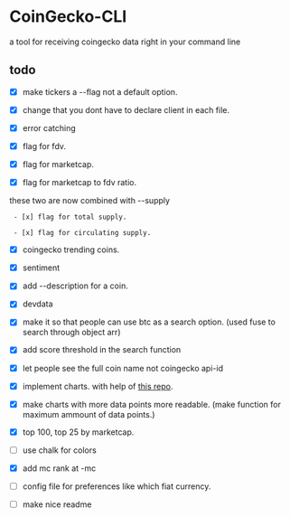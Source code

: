 # CoinGecko-CLI

a tool for receiving coingecko data right in your command line

## todo

- [x] make tickers a --flag not a default option.

- [x] change that you dont have to declare client in each file.

- [x] error catching

- [x] flag for fdv.

- [x] flag for marketcap.

- [x] flag for marketcap to fdv ratio.

these two are now combined with --supply

     - [x] flag for total supply.

     - [x] flag for circulating supply. 

- [x] coingecko trending coins.

- [x] sentiment

- [x] add --description for a coin.

- [x] devdata

- [x] make it so that people can use btc as a search option. (used fuse to search through object arr)

- [x] add score threshold in the search function

- [x] let people see the full coin name not coingecko api-id

- [x] implement charts. with help of [this repo](https://github.com/kroitor/asciichart).

- [x] make charts with more data points more readable. (make function for maximum ammount of data points.) 

- [x] top 100, top 25 by marketcap.

- [ ] use chalk for colors

- [x] add mc rank at -mc

- [ ] config file for preferences like which fiat currency.

- [ ] make nice readme
